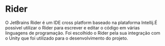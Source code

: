 # Rider

O JetBrains Rider é um IDE cross platform baseado na plataforma Intellij.É possivel utilizar o Rider para escrever e editar o código em várias linguagens de programação. Foi escolhido o Rider pela sua integração com o Unity que foi utilizado para o desenvolvimento do projeto.
